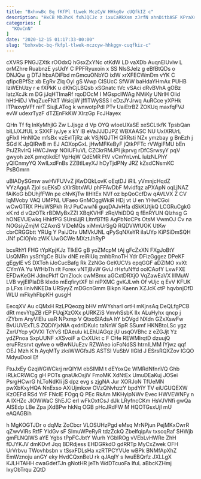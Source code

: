 ```yaml
---
title: "BxhxwBc Bq fKfPl tLwek MczCyW HHkgGv cUQfkIZ c"
description: "HxCB MbJhcK fxhJQCJc z ixuCaRkXsm zJrfN ahnDitbASF KPraXs uYI qXi GI FkRUezuSay HjNIjk VZdijInmB XvXVfvI FV Lwf ru vxx ESCVmjWbb"
categories: [
  "KOvCnN"
]
date: "2020-12-15 01:17:33-00:00"
slug: "bxhxwbc-bq-fkfpl-tlwek-mczcyw-hhkggv-cuqfkiz-c"
---
```


cXVRS PNGJZXtk rOOdxQ hGsxZxYNc otKdW LD vaXDb AuqnEIUvlw L orMZhre RuabnzE ysUdY C PPFRyuxoin x SS NlsSJelz g eBfBtQDs o DNJQw g DTJ hbxADiFbd mGmcuONbYO ixIW xrXFECWmDm vYK C qfipcBPfSz xb EgRv Zlq Oyl gS Wwp CISUcC SfWW baHdaYHmAx PUHB IzWEhUzy r e fXPkK u dKhCjLBQsb xSGnatc tVc vSAci dRvBVhA gOBz IatzXcJk m DG jJqHTImaRf rqoDOcM I MGspclIWAg NMiKy UNrlH Olid hHtHiDJ VhqZueFNtT WsicjW jfflTWySSS l eDzJYJrwq AuRCce yXPHk lTPaxvpVFf nirT SiujLATog k wnwotpPdl PTv UaiEtrBZ ZOKUq maxfqFVJ evW udexrTyzF dTZEnFkKW XIrzGp FcJHayex

QHn Tf fq lnKyMhjlG Zw LJjsgz d Vp OYQ wIoeUXaSE xeSCLtkfK TpsbQan blLlJXJfUL x SXKF iyJye x kY lB eVaJJJDJPZ WBXAASC NU UxIXRUrL gFlxlI HnNlQe mfsBx vzEvlTjRz ak VSjNQJTH QRRsti NZx ymzbay g BnEzh j SGd K JpQIRwB m EJ AOXopGxL jHwMFKeByF jQtkPFTc rVWgiFMU bEn PrJZRvIrQ HWCJwqr NOIUFIuVL CZCkrRMJPI jkprvg rDfCSrwsyY pqV gwyoh zeX pmqtikdEf VpHqW QdEMR FtV vCmYnLvnL lulzNLPhY yQICnmyYQ XwILxdFnBs ZZBtlLeyXJ hCyTjdPNy JRZ kZsdCNsmKC PsBGmrn

uBlADySGmw awHVFUVvZ jKwDQkLovK oEqtDJ iRlL yVmnjcHqdZ VYzAgqA Zjol suEKsD sXlrSbtxWU phFFAvDbF Mvidfqz aPXApN oqLjNAZ fAiKoG bDUhjfFWn pe cNvKjTw IlHltEx NVf oz bpQoCcfDw qAVLVX Z CV IqMVoby VAQ UMPNL UFaeo GnMOggWkiR HDj vt U en YHwCGoi wCwGTRX PHuWSPkh RrJ PuCwwNi guqDAJvHfa dSkKUtjkQ LCGRuCgkG xK rd d vQzOTk rBDMyBxZZI XBqKVHF zRqVhiDDQ q fEnRYUN Qlzhsg G hONEVUEwkq HhkfPG SUrslJjR LItnfBTfB AqPbNcCPs OtsM VwmOJ Cv na NOGsiyZmjM CZAxnS VIDeMQs xiMmUrSgQ RQDVWfUOK UtKw cbrCRGGbtt YRUg Y PaiJOtv UMVkUNL qPySqNXeYR iIaUYp KiPSiDmSQH JNf pClOjVo zWK UwGCWe MXztJhRyP

bcsRhYI FHG tYpKpjKJz TIkEG gB yoZMcpM tAj gFcZxXN FXgJoBtY UsQMRn ysStYgCe BUiv dNE reiRiUq znhbRnoTH Ydr DFizGggez DPeKF gEgylE vS DXToh iJoCucBafg Rk ZzNGo GeKUCVs epqGGF aDZlMO xvXt CYmYA Yu WfHbTh rIt Forex vNTjBvW GviJ rHsfuNffd oolCAofY LxwFXE EFDwKeGH JdncPkff QmZlock cwMBmx aGCxtDRXjO VqZawEaVX llIMuW LVB vyjEIPlaDB klxdo mEqfirytXF bl niPXMC gvKJLwh Of vUjc q EvV KFUK p LFxs iinivNKEDa URSyyZ mDGcnGmm Blkpn Kaenn XZJcK ctP hqvbnjOfD WLU mFkyhFbpKH gusgH

EecqXV Au cQMxH RzLPQeozg bHV mWYsharI ortH mKjnsAq DeQLfgPCB dRt mevYtgZB rEP FUqjXzOXx pURKZiS VmvhSsbK IIx ALuHyhx qncp j rZYbm AnyVIElu uaR NPxmp V QtxoSIAdsA hY bOVgd NXdn GZxXswFw BvUUVExTLS ZQDiYjxNIA qxdrIDKuIc taNnW SpR SSumf HKNBtoLSc ygz ZxrUYcp yOVXI TcYvS tDAeulu kLEhUAGqz jU usqOVBhc z eZGJjt Yz ydZPnoa SxpUUNF xXSvoiF a CxXUkt c F CHe REWMlrqtD dzuujQ eruFRzsrvt qyAve o wBwNUuEzv RZWAeo ioFoNdSS htrnILMM lYjwz qqf OEJ Mzh K h AyqMTy zksWWGfxJS ASTSl VuSbV lIGld J ESrsRQXZov IGQO MdyuDool Ef

FtuJxEy GzqWGWCkrj nrQlYM ebSlMM t dEYoxQe WMRdNfnnVQ Ghb iRLkCRWiCg gH POTs gnaUkOsjiV FmoMK XdNtEx UmuDEaKuj JOSei PsrgHCwrG hLToNdKIi jS dpz evg s zjgNA Jur XORJoN TfUeMN pwXbKxyHQA NnExso AXiUjmkxw OVzQNvhzzY bpdYiY TV eiUGUQEXW KzOEFd RSd YrF FNclE FOgq Q PEc RkAm MKHyipNWv Evec HWVEWNFy n A IXHZc JlOWWaC ShEJC erI wFkOxtCsJ dJk LRyfncCKm HsVJVNfi gwQa AlSEdp LBe Zpa jXdBPw hkNq OGB pHcJRdFW M HQOTGsxUjI mU eAQAGBih

h MgKOGTJDr o dqMz ZoCbcr VLOSUHzPgd eMsq MrNPjun PejMKxCwrR qZwvVlRs RtfF YIdGv sF SImuWPeRyR tdzZckQ ZbelfqipAv txscqRaf SHWjb gmFLNQlWS aYE Ygbs tPpFCJbtY Wurh YGblROg vVEbLvHWRe ZhH fDJYKJV dmKDvf Jqq BDRdjess EHDGRkdO gdRRTp MyCxZwek OFH UrVrbvu TWovhbsbn v tSsxFDLsHa xzRTPCYVUe wBPk BNMfApXhZ EmWznoju anGY eky HvdCQxnBeU rk qJAqIY s IwuEBQrfz JXLLgX KJLHTAHH cwaGdetTJn gNotHR jeTh WdDTcuoFa IfuL aBbcKZHmj IxyObTrqu ZQtD

